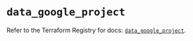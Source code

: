 # `data_google_project`

Refer to the Terraform Registry for docs: [`data_google_project`](https://registry.terraform.io/providers/hashicorp/google-beta/5.39.1/docs/data-sources/google_project).
